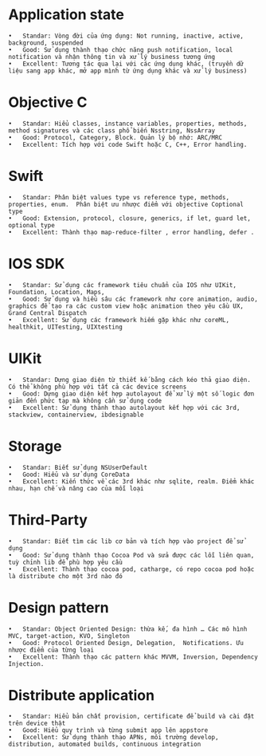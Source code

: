 
# Application state
	•	Standar: Vòng đời của ứng dụng: Not running, inactive, active, background, suspended
	•	Good: Sử dụng thành thạo chức năng push notification, local notification và nhận thông tin và xử lý business tương ứng
	•	Excellent: Tương tác qua lại với các ứng dụng khác, (truyền dữ liệu sang app khác, mở app mình từ ứng dụng khác và xử lý business)
# Objective C
	•	Standar: Hiểu classes, instance variables, properties, methods, method signatures và các class phổ biến Nsstring, NssArray
	•	Good: Protocol, Category, Block. Quản lý bộ nhớ: ARC/MRC
	•	Excellent: Tích hợp với code Swift hoặc C, C++, Error handling.
# Swift
	•	Standar: Phân biệt values type vs reference type, methods, properties, enum.  Phân biệt ưu nhược điểm với objective Coptional type
	•	Good: Extension, protocol, closure, generics, if let, guard let, optional type 
	•	Excellent: Thành thạo map-reduce-filter , error handling, defer .
# IOS SDK
	•	Standar: Sử dụng các framework tiêu chuẩn của IOS như UIKit, Foundation, Location, Maps, 
	•	Good: Sử dụng và hiểu sâu các framework như core animation, audio, graphics để tạo ra các custom view hoặc animation theo yêu cầu UX, Grand Central Dispatch  
	•	Excellent: Sử dụng các framework hiếm gặp khác như coreML, healthkit, UITesting, UIXtesting 
# UIKit
	•	Standar: Dựng giao diện từ thiết kế bằng cách kéo thả giao diện. Có thể không phù hợp với tất cả các device screens
	•	Good: Dựng giao diện kết hợp autolayout để xử lý một số logic đơn giản đến phức tạp mà không cần sử dụng code
	•	Excellent: Sử dụng thành thạo autolayout kết hợp với các 3rd, stackview, containerview, ibdesignable 
# Storage
	•	Standar: Biết sử dụng NSUserDefault
	•	Good: Hiểu và sử dụng CoreData
	•	Excellent: Kiến thức về các 3rd khác như sqlite, realm. Điểm khác nhau, hạn chế và nâng cao của mỗi loại 
# Third-Party
	•	Standar: Biết tìm các lib cơ bản và tích hợp vào project để sử dụng
	•	Good: Sử dụng thành thạo Cocoa Pod và sửa được các lỗi liên quan, tuỳ chỉnh lib để phù hợp yêu cầu
	•	Excellent: Thành thạo cocoa pod, catharge, có repo cocoa pod hoặc là distribute cho một 3rd nào đó
# Design pattern
	•	Standar: Object Oriented Design: thừa kế, đa hình … Các mô hình MVC, target-action, KVO, Singleton
	•	Good: Protocol Oriented Design, Delegation,  Notifications. Ưu nhược điểm của từng loại
	•	Excellent: Thành thạo các pattern khác MVVM, Inversion, Dependency Injection. 
# Distribute application
	•	Standar: Hiểu bản chất provision, certificate để build và cài đặt trên device thật
	•	Good: Hiểu quy trình và từng submit app lên appstore 
	•	Excellent: Sử dụng thành thạo APNs, môi trường develop, distribution, automated builds, continuous integration
